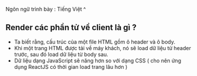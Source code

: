 Ngôn ngữ trình bày : Tiếng Việt ^
## Render các phần tử về client là gì ?
- Ta biết rằng, cấu trúc của một file HTML gồm ô header và ô body.  
- Khi một trang HTML được tải về máy khách, nó sẽ load dữ liệu từ header trước, sau đó load dữ liệu từ body sau.
- Dữ liệu dạng JavaScript sẽ năng hơn so với dạng CSS ( cho nên ứng dụng ReactJS có thời gian load trang lâu hơn ) 

